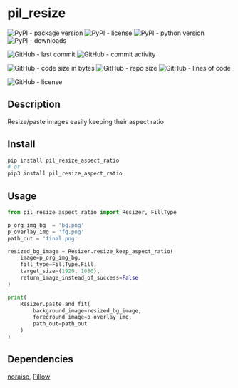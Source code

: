 # pil_resize

![PyPI - package version](https://img.shields.io/pypi/v/pil_resize?logo=pypi&style=flat-square)
![PyPI - license](https://img.shields.io/pypi/l/pil_resize?label=package%20license&style=flat-square)
![PyPI - python version](https://img.shields.io/pypi/pyversions/pil_resize?logo=pypi&style=flat-square)
![PyPI - downloads](https://img.shields.io/pypi/dm/pil_resize?logo=pypi&style=flat-square)

![GitHub - last commit](https://img.shields.io/github/last-commit/kkristof200/py_resize_image?style=flat-square)
![GitHub - commit activity](https://img.shields.io/github/commit-activity/m/kkristof200/py_resize_image?style=flat-square)

![GitHub - code size in bytes](https://img.shields.io/github/languages/code-size/kkristof200/py_resize_image?style=flat-square)
![GitHub - repo size](https://img.shields.io/github/repo-size/kkristof200/py_resize_image?style=flat-square)
![GitHub - lines of code](https://img.shields.io/tokei/lines/github/kkristof200/py_resize_image?style=flat-square)

![GitHub - license](https://img.shields.io/github/license/kkristof200/py_resize_image?label=repo%20license&style=flat-square)

## Description

Resize/paste images easily keeping their aspect ratio

## Install

~~~~bash
pip install pil_resize_aspect_ratio
# or
pip3 install pil_resize_aspect_ratio
~~~~

## Usage

~~~~python
from pil_resize_aspect_ratio import Resizer, FillType

p_org_img_bg  = 'bg.png'
p_overlay_img = 'fg.png'
path_out = 'final.png'

resized_bg_image = Resizer.resize_keep_aspect_ratio(
    image=p_org_img_bg,
    fill_type=FillType.Fill,
    target_size=(1920, 1080),
    return_image_instead_of_success=False
)

print(
    Resizer.paste_and_fit(
        background_image=resized_bg_image,
        foreground_image=p_overlay_img,
        path_out=path_out
    )
)
~~~~

## Dependencies

[noraise](https://pypi.org/project/noraise), [Pillow](https://pypi.org/project/Pillow)